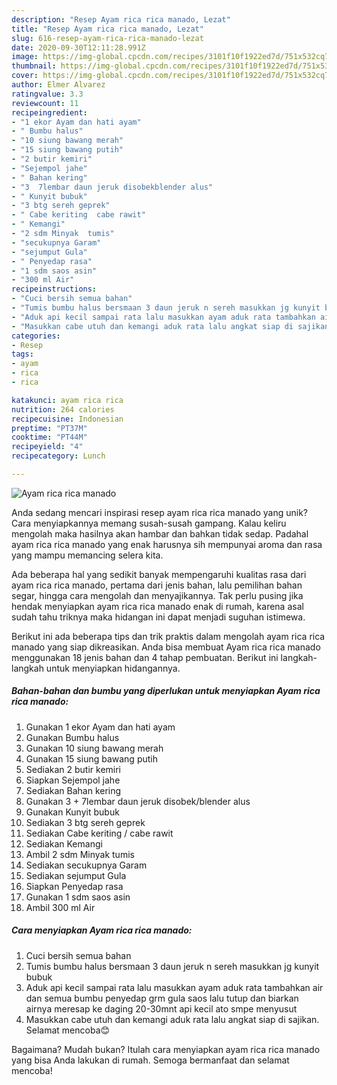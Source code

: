 ```yaml
---
description: "Resep Ayam rica rica manado, Lezat"
title: "Resep Ayam rica rica manado, Lezat"
slug: 616-resep-ayam-rica-rica-manado-lezat
date: 2020-09-30T12:11:28.991Z
image: https://img-global.cpcdn.com/recipes/3101f10f1922ed7d/751x532cq70/ayam-rica-rica-manado-foto-resep-utama.jpg
thumbnail: https://img-global.cpcdn.com/recipes/3101f10f1922ed7d/751x532cq70/ayam-rica-rica-manado-foto-resep-utama.jpg
cover: https://img-global.cpcdn.com/recipes/3101f10f1922ed7d/751x532cq70/ayam-rica-rica-manado-foto-resep-utama.jpg
author: Elmer Alvarez
ratingvalue: 3.3
reviewcount: 11
recipeingredient:
- "1 ekor Ayam dan hati ayam"
- " Bumbu halus"
- "10 siung bawang merah"
- "15 siung bawang putih"
- "2 butir kemiri"
- "Sejempol jahe"
- " Bahan kering"
- "3  7lembar daun jeruk disobekblender alus"
- " Kunyit bubuk"
- "3 btg sereh geprek"
- " Cabe keriting  cabe rawit"
- " Kemangi"
- "2 sdm Minyak  tumis"
- "secukupnya Garam"
- "sejumput Gula"
- " Penyedap rasa"
- "1 sdm saos asin"
- "300 ml Air"
recipeinstructions:
- "Cuci bersih semua bahan"
- "Tumis bumbu halus bersmaan 3 daun jeruk n sereh masukkan jg kunyit bubuk"
- "Aduk api kecil sampai rata lalu masukkan ayam aduk rata tambahkan air dan semua bumbu penyedap grm gula saos lalu tutup dan biarkan airnya meresap ke daging 20-30mnt api kecil ato smpe menyusut"
- "Masukkan cabe utuh dan kemangi aduk rata lalu angkat siap di sajikan. Selamat mencoba😊"
categories:
- Resep
tags:
- ayam
- rica
- rica

katakunci: ayam rica rica 
nutrition: 264 calories
recipecuisine: Indonesian
preptime: "PT37M"
cooktime: "PT44M"
recipeyield: "4"
recipecategory: Lunch

---
```



![Ayam rica rica manado](https://img-global.cpcdn.com/recipes/3101f10f1922ed7d/751x532cq70/ayam-rica-rica-manado-foto-resep-utama.jpg)

Anda sedang mencari inspirasi resep ayam rica rica manado yang unik? Cara menyiapkannya memang susah-susah gampang. Kalau keliru mengolah maka hasilnya akan hambar dan bahkan tidak sedap. Padahal ayam rica rica manado yang enak harusnya sih mempunyai aroma dan rasa yang mampu memancing selera kita.

Ada beberapa hal yang sedikit banyak mempengaruhi kualitas rasa dari ayam rica rica manado, pertama dari jenis bahan, lalu pemilihan bahan segar, hingga cara mengolah dan menyajikannya. Tak perlu pusing jika hendak menyiapkan ayam rica rica manado enak di rumah, karena asal sudah tahu triknya maka hidangan ini dapat menjadi suguhan istimewa.




Berikut ini ada beberapa tips dan trik praktis dalam mengolah ayam rica rica manado yang siap dikreasikan. Anda bisa membuat Ayam rica rica manado menggunakan 18 jenis bahan dan 4 tahap pembuatan. Berikut ini langkah-langkah untuk menyiapkan hidangannya.

<!--inarticleads1-->

##### Bahan-bahan dan bumbu yang diperlukan untuk menyiapkan Ayam rica rica manado:

1. Gunakan 1 ekor Ayam dan hati ayam
1. Gunakan  Bumbu halus
1. Gunakan 10 siung bawang merah
1. Gunakan 15 siung bawang putih
1. Sediakan 2 butir kemiri
1. Siapkan Sejempol jahe
1. Sediakan  Bahan kering
1. Gunakan 3 + 7lembar daun jeruk disobek/blender alus
1. Gunakan  Kunyit bubuk
1. Sediakan 3 btg sereh geprek
1. Sediakan  Cabe keriting / cabe rawit
1. Sediakan  Kemangi
1. Ambil 2 sdm Minyak  tumis
1. Sediakan secukupnya Garam
1. Sediakan sejumput Gula
1. Siapkan  Penyedap rasa
1. Gunakan 1 sdm saos asin
1. Ambil 300 ml Air




<!--inarticleads2-->

##### Cara menyiapkan Ayam rica rica manado:

1. Cuci bersih semua bahan
1. Tumis bumbu halus bersmaan 3 daun jeruk n sereh masukkan jg kunyit bubuk
1. Aduk api kecil sampai rata lalu masukkan ayam aduk rata tambahkan air dan semua bumbu penyedap grm gula saos lalu tutup dan biarkan airnya meresap ke daging 20-30mnt api kecil ato smpe menyusut
1. Masukkan cabe utuh dan kemangi aduk rata lalu angkat siap di sajikan. Selamat mencoba😊




Bagaimana? Mudah bukan? Itulah cara menyiapkan ayam rica rica manado yang bisa Anda lakukan di rumah. Semoga bermanfaat dan selamat mencoba!
